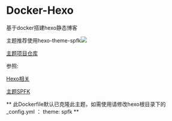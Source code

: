 # Docker-Hexo
基于docker搭建hexo静态博客

主题推荐使用hexo-theme-spfk![](https://camo.githubusercontent.com/2a9ba29b5b8f35ad506629cefc1523b3190ceb62/68747470733a2f2f6865786f2e696f2f6275696c642f73637265656e73686f74732f7370666b2d303235643163643832302e706e67)

[主题项目仓库](https://github.com/luuman/hexo-theme-spfk)

参照:

[Hexo相关](https://luuman.github.io/categories/Hexo/)

[主题SPFK](https://luuman.github.io/2015/12/27/Hexo/HexoTheme/)

** 此Dockerfile默认已克隆此主题，如需使用请修改hexo根目录下的 _config.yml ： theme: spfk **
